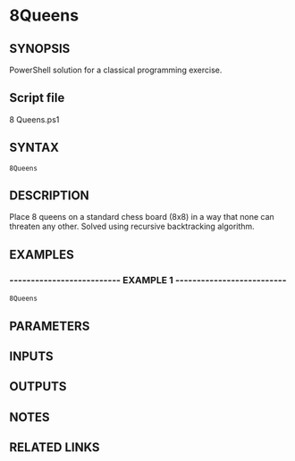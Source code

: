 # 8Queens

## SYNOPSIS
PowerShell solution for a classical programming exercise.

## Script file
8 Queens.ps1

## SYNTAX

```
8Queens
```

## DESCRIPTION
Place 8 queens on a standard chess board (8x8) in a way that none can threaten any other.
Solved using recursive backtracking algorithm.

## EXAMPLES

### -------------------------- EXAMPLE 1 --------------------------
```
8Queens
```

## PARAMETERS

## INPUTS

## OUTPUTS

## NOTES

## RELATED LINKS

